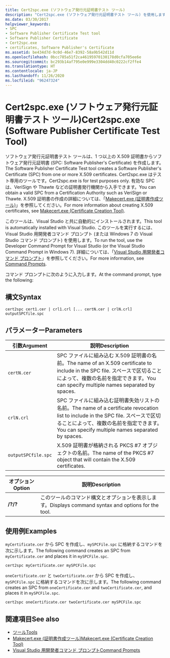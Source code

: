 ```yaml
---
title: Cert2spc.exe (ソフトウェア発行元証明書テスト ツール)
description: "Cert2spc.exe (ソフトウェア発行元証明書テスト ツール) を使用します。 このツールによって、1 つまたは複数の X.509 証明書からソフトウェア発行元証明書 (SPC: Software Publisher's Certificate) が作成されます。"
ms.date: 03/30/2017
helpviewer_keywords:
- SPC
- Software Publisher Certificate Test tool
- Software Publisher Certificate
- Cert2spc.exe
- certificates, Software Publisher's Certificate
ms.assetid: be434d7d-9c0d-46e7-8392-58a9b542d11d
ms.openlocfilehash: 0bcc785a51f2ca46195970130178d0cfa705ee6e
ms.sourcegitcommit: bc293b14af795e0e999e3304dd40c0222cf2ffe4
ms.translationtype: HT
ms.contentlocale: ja-JP
ms.lasthandoff: 11/26/2020
ms.locfileid: "96247324"
---
```

# <a name="cert2spcexe-software-publisher-certificate-test-tool"></a><span data-ttu-id="bbd79-104">Cert2spc.exe (ソフトウェア発行元証明書テスト ツール)</span><span class="sxs-lookup"><span data-stu-id="bbd79-104">Cert2spc.exe (Software Publisher Certificate Test Tool)</span></span>

<span data-ttu-id="bbd79-105">ソフトウェア発行元証明書テスト ツールは、1 つ以上の X.509 証明書からソフトウェア発行元証明書 (SPC: Software Publisher's Certificate) を作成します。</span><span class="sxs-lookup"><span data-stu-id="bbd79-105">The Software Publisher Certificate Test tool creates a Software Publisher's Certificate (SPC) from one or more X.509 certificates.</span></span> <span data-ttu-id="bbd79-106">Cert2spc.exe はテスト専用のツールです。</span><span class="sxs-lookup"><span data-stu-id="bbd79-106">Cert2spc.exe is for test purposes only.</span></span> <span data-ttu-id="bbd79-107">有効な SPC は、VeriSign や Thawte などの証明書発行機関から入手できます。</span><span class="sxs-lookup"><span data-stu-id="bbd79-107">You can obtain a valid SPC from a Certification Authority such as VeriSign or Thawte.</span></span> <span data-ttu-id="bbd79-108">X.509 証明書の作成の詳細については、「[Makecert.exe (証明書作成ツール)](/windows/desktop/SecCrypto/makecert)」を参照してください。</span><span class="sxs-lookup"><span data-stu-id="bbd79-108">For more information about creating X.509 certificates, see [Makecert.exe (Certificate Creation Tool)](/windows/desktop/SecCrypto/makecert).</span></span>  
  
 <span data-ttu-id="bbd79-109">このツールは、Visual Studio と共に自動的にインストールされます。</span><span class="sxs-lookup"><span data-stu-id="bbd79-109">This tool is automatically installed with Visual Studio.</span></span> <span data-ttu-id="bbd79-110">このツールを実行するには、Visual Studio 用開発者コマンド プロンプト (または Windows 7 の Visual Studio コマンド プロンプト) を使用します。</span><span class="sxs-lookup"><span data-stu-id="bbd79-110">To run the tool, use the Developer Command Prompt for Visual Studio (or the Visual Studio Command Prompt in Windows 7).</span></span> <span data-ttu-id="bbd79-111">詳細については、「[Visual Studio 用開発者コマンド プロンプト](developer-command-prompt-for-vs.md)」を参照してください。</span><span class="sxs-lookup"><span data-stu-id="bbd79-111">For more information, see [Command Prompts](developer-command-prompt-for-vs.md).</span></span>  
  
 <span data-ttu-id="bbd79-112">コマンド プロンプトに次のように入力します。</span><span class="sxs-lookup"><span data-stu-id="bbd79-112">At the command prompt, type the following:</span></span>  
  
## <a name="syntax"></a><span data-ttu-id="bbd79-113">構文</span><span class="sxs-lookup"><span data-stu-id="bbd79-113">Syntax</span></span>  
  
```console  
cert2spc cert1.cer | crl1.crl [... certN.cer | crlN.crl] outputSPCfile.spc  
```  
  
## <a name="parameters"></a><span data-ttu-id="bbd79-114">パラメーター</span><span class="sxs-lookup"><span data-stu-id="bbd79-114">Parameters</span></span>  
  
|<span data-ttu-id="bbd79-115">引数</span><span class="sxs-lookup"><span data-stu-id="bbd79-115">Argument</span></span>|<span data-ttu-id="bbd79-116">説明</span><span class="sxs-lookup"><span data-stu-id="bbd79-116">Description</span></span>|  
|--------------|-----------------|  
|`certN.cer`|<span data-ttu-id="bbd79-117">SPC ファイルに組み込む X.509 証明書の名前。</span><span class="sxs-lookup"><span data-stu-id="bbd79-117">The name of an X.509 certificate to include in the SPC file.</span></span> <span data-ttu-id="bbd79-118">スペースで区切ることによって、複数の名前を指定できます。</span><span class="sxs-lookup"><span data-stu-id="bbd79-118">You can specify multiple names separated by spaces.</span></span>|  
|`crlN.crl`|<span data-ttu-id="bbd79-119">SPC ファイルに組み込む証明書失効リストの名前。</span><span class="sxs-lookup"><span data-stu-id="bbd79-119">The name of a certificate revocation list to include in the SPC file.</span></span> <span data-ttu-id="bbd79-120">スペースで区切ることによって、複数の名前を指定できます。</span><span class="sxs-lookup"><span data-stu-id="bbd79-120">You can specify multiple names separated by spaces.</span></span>|  
|`outputSPCfile.spc`|<span data-ttu-id="bbd79-121">X.509 証明書が格納される PKCS #7 オブジェクトの名前。</span><span class="sxs-lookup"><span data-stu-id="bbd79-121">The name of the PKCS #7 object that will contain the X.509 certificates.</span></span>|  
  
|<span data-ttu-id="bbd79-122">オプション</span><span class="sxs-lookup"><span data-stu-id="bbd79-122">Option</span></span>|<span data-ttu-id="bbd79-123">説明</span><span class="sxs-lookup"><span data-stu-id="bbd79-123">Description</span></span>|  
|------------|-----------------|  
|<span data-ttu-id="bbd79-124">**/?**</span><span class="sxs-lookup"><span data-stu-id="bbd79-124">**/?**</span></span>|<span data-ttu-id="bbd79-125">このツールのコマンド構文とオプションを表示します。</span><span class="sxs-lookup"><span data-stu-id="bbd79-125">Displays command syntax and options for the tool.</span></span>|  
  
## <a name="examples"></a><span data-ttu-id="bbd79-126">使用例</span><span class="sxs-lookup"><span data-stu-id="bbd79-126">Examples</span></span>  

 <span data-ttu-id="bbd79-127">`myCertificate.cer` から SPC を作成し、`mySPCFile.spc` に格納するコマンドを次に示します。</span><span class="sxs-lookup"><span data-stu-id="bbd79-127">The following command creates an SPC from `myCertificate.cer` and places it in `mySPCFile.spc`.</span></span>  
  
```console
cert2spc myCertificate.cer mySPCFile.spc  
```  
  
 <span data-ttu-id="bbd79-128">`oneCertificate.cer` と `twoCertificate.cer` から SPC を作成し、`mySPCFile.spc` に格納するコマンドを次に示します。</span><span class="sxs-lookup"><span data-stu-id="bbd79-128">The following command creates an SPC from `oneCertificate.cer` and `twoCertificate.cer`, and places it in `mySPCFile.spc`.</span></span>  
  
```console
cert2spc oneCertificate.cer twoCertificate.cer mySPCFile.spc  
```  
  
## <a name="see-also"></a><span data-ttu-id="bbd79-129">関連項目</span><span class="sxs-lookup"><span data-stu-id="bbd79-129">See also</span></span>

- [<span data-ttu-id="bbd79-130">ツール</span><span class="sxs-lookup"><span data-stu-id="bbd79-130">Tools</span></span>](index.md)
- [<span data-ttu-id="bbd79-131">Makecert.exe (証明書作成ツール)</span><span class="sxs-lookup"><span data-stu-id="bbd79-131">Makecert.exe (Certificate Creation Tool)</span></span>](/windows/desktop/SecCrypto/makecert)
- [<span data-ttu-id="bbd79-132">Visual Studio 用開発者コマンド プロンプト</span><span class="sxs-lookup"><span data-stu-id="bbd79-132">Command Prompts</span></span>](developer-command-prompt-for-vs.md)
